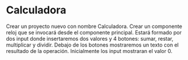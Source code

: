 # Calculadora

Crear un proyecto nuevo con nombre Calculadora. Crear un componente reloj que se invocará desde
el componente principal. Estará formado por dos input donde insertaremos dos valores y 4 botones:
sumar, restar, multiplicar y dividir. Debajo de los botones mostraremos un texto con el resultado de
la operación. Inicialmente los input mostraran el valor 0.
